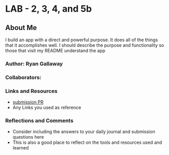 # LAB - 2, 3, 4, and 5b

## About Me

I build an app with a direct and powerful purpose. It does all of the things that it accomplishes well. I should describe the purpose and functionality so those that visit my README understand the app

### Author: Ryan Gallaway

### Collaborators: 


### Links and Resources
* [submission PR](http://xyz.com)
* Any Links you used as reference

### Reflections and Comments
* Consider including the answers to your daily journal and submission questions here
* This is also a good place to reflect on the tools and resources used and learned
